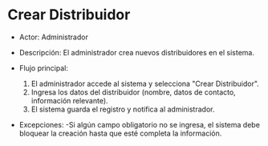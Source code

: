 # Crear Distribuidor

- Actor: Administrador
- Descripción: El administrador crea nuevos distribuidores en el sistema.
- Flujo principal:

  1. El administrador accede al sistema y selecciona "Crear Distribuidor".
  2. Ingresa los datos del distribuidor (nombre, datos de contacto, información relevante).
  3. El sistema guarda el registro y notifica al administrador.

- Excepciones:
  -Si algún campo obligatorio no se ingresa, el sistema debe bloquear la creación hasta que esté completa la información.
